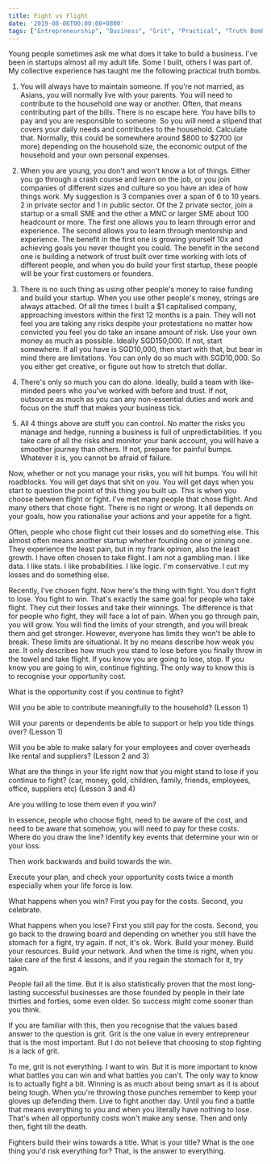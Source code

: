 ```yaml
---
title: Fight vs Flight
date: '2019-08-06T00:00:00+0800'
tags: ["Entrepreneurship", "Business", "Grit", "Practical", "Truth Bombs"]
---
```


Young people sometimes ask me what does it take to build a business. I've been in startups almost all my adult life. Some I built, others I was part of. My collective experience has taught me the following practical truth bombs.

1. You will always have to maintain someone. If you're not married, as Asians, you will normally live with your parents. You will need to contribute to the household one way or another. Often, that means contributing part of the bills. There is no escape here. You have bills to pay and you are responsible to someone. So you will need a stipend that covers your daily needs and contributes to the household. Calculate that. Normally, this could be somewhere around $800 to $2700 (or more) depending on the household size, the economic output of the household and your own personal expenses.

2. When you are young, you don't and won't know a lot of things. Either you go through a crash course and learn on the job, or you join companies of different sizes and culture so you have an idea of how things work. My suggestion is 3 companies over a span of 6 to 10 years. 2 in private sector and 1 in public sector. Of the 2 private sector, join a startup or a small SME and the other a MNC or larger SME about 100 headcount or more. The first one allows you to learn through error and experience. The second allows you to learn through mentorship and experience. The benefit in the first one is growing yourself 10x and achieving goals you never thought you could. The benefit in the second one is building a network of trust built over time working with lots of different people, and when you do build your first startup, these people will be your first customers or founders.

3. There is no such thing as using other people's money to raise funding and build your startup. When you use other people's money, strings are always attached. Of all the times I built a $1 capitalised company, approaching investors within the first 12 months is a pain. They will not feel you are taking any risks despite your protestations no matter how convicted you feel you do take an insane amount of risk. Use your own money as much as possible. Ideally SGD150,000. If not, start somewhere. If all you have is SGD10,000, then start with that, but bear in mind there are limitations. You can only do so much with SGD10,000. So you either get creative, or figure out how to stretch that dollar.

4. There's only so much you can do alone. Ideally, build a team with like-minded peers who you've worked with before and trust. If not, outsource as much as you can any non-essential duties and work and focus on the stuff that makes your business tick.

5. All 4 things above are stuff you can control. No matter the risks you manage and hedge, running a business is full of unpredictabilities. If you take care of all the risks and monitor your bank account, you will have a smoother journey than others. If not, prepare for painful bumps. Whatever it is, you cannot be afraid of failure.

Now, whether or not you manage your risks, you will hit bumps. You will hit roadblocks. You will get days that shit on you. You will get days when you start to question the point of this thing you built up. This is when you choose between flight or fight. I've met many people that chose flight. And many others that chose fight. There is no right or wrong. It all depends on your goals, how you rationalise your actions and your appetite for a fight. 

Often, people who chose flight cut their losses and do something else. This almost often means another startup whether founding one or joining one. They experience the least pain, but in my frank opinion, also the least growth. I have often chosen to take flight. I am not a gambling man. I like data. I like stats. I like probabilities. I like logic. I'm conservative. I cut my losses and do something else. 

Recently, I've chosen fight. Now here's the thing with fight. You don't fight to lose. You fight to win. That's exactly the same goal for people who take flight. They cut their losses and take their winnings. The difference is that for people who fight, they will face a lot of pain. When you go through pain, you will grow. You will find the limits of your strength, and you will break them and get stronger. However, everyone has limits they won't be able to break. These limits are situational. It by no means describe how weak you are. It only describes how much you stand to lose before you finally throw in the towel and take flight. If you know you are going to lose, stop. If you know you are going to win, continue fighting. The only way to know this is to recognise your opportunity cost.

What is the opportunity cost if you continue to fight?

Will you be able to contribute meaningfully to the household? (Lesson 1)

Will your parents or dependents be able to support or help you tide things over? (Lesson 1)

Will you be able to make salary for your employees and cover overheads like rental and suppliers? (Lesson 2 and 3)

What are the things in your life right now that you might stand to lose if you continue to fight? (car, money, gold, children, family, friends, employees, office, suppliers etc) (Lesson 3 and 4)

Are you willing to lose them even if you win?

In essence, people who choose fight, need to be aware of the cost, and need to be aware that somehow, you will need to pay for these costs. Where do you draw the line? Identify key events that determine your win or your loss.

Then work backwards and build towards the win.

Execute your plan, and check your opportunity costs twice a month especially when your life force is low.

What happens when you win? First you pay for the costs. Second, you celebrate.

What happens when you lose? First you still pay for the costs. Second, you go back to the drawing board and depending on whether you still have the stomach for a fight, try again. If not, it's ok. Work. Build your money. Build your resources. Build your network. And when the time is right, when you take care of the first 4 lessons, and if you regain the stomach for it, try again.

People fail all the time. But it is also statistically proven that the most long-lasting successful businesses are those founded by people in their late thirties and forties, some even older. So success might come sooner than you think.

If you are familiar with this, then you recognise that the values based answer to the question is grit. Grit is the one value in every entrepreneur that is the most important. But I do not believe that choosing to stop fighting is a lack of grit.

To me, grit is not everything. I want to win. But it is more important to know what battles you can win and what battles you can't. The only way to know is to actually fight a bit. Winning is as much about being smart as it is about being tough. When you're throwing those punches remember to keep your gloves up defending them. Live to fight another day. Until you find a battle that means everything to you and when you literally have nothing to lose. That's when all opportunity costs won't make any sense. Then and only then, fight till the death. 

Fighters build their wins towards a title. What is your title? What is the one thing you'd risk everything for? That, is the answer to everything.